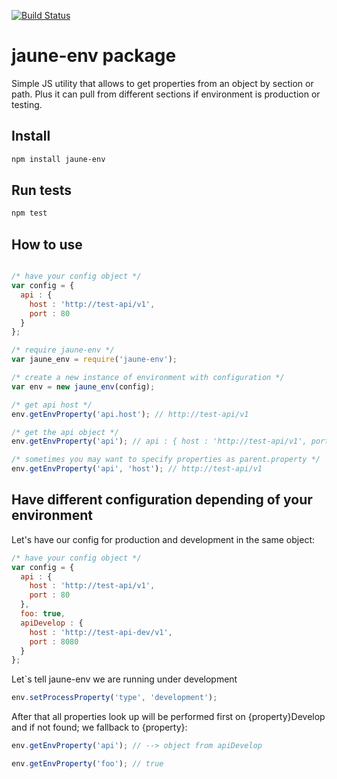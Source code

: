 [![Build Status](https://travis-ci.org/ajuste/jaune-env.svg?branch=master)](https://travis-ci.org/ajuste/koa-track)

# jaune-env package

Simple JS utility that allows to get properties from an object by section or path. Plus it can pull from different sections if environment is production or testing.

## Install

```sh
npm install jaune-env
```

## Run tests

```sh
npm test
```


## How to use

```js

/* have your config object */
var config = {
  api : {
    host : 'http://test-api/v1',
    port : 80
  }
};

/* require jaune-env */
var jaune_env = require('jaune-env');

/* create a new instance of environment with configuration */
var env = new jaune_env(config);

/* get api host */
env.getEnvProperty('api.host'); // http://test-api/v1

/* get the api object */
env.getEnvProperty('api'); // api : { host : 'http://test-api/v1', port : 80 }

/* sometimes you may want to specify properties as parent.property */
env.getEnvProperty('api', 'host'); // http://test-api/v1

```

## Have different configuration depending of your environment

Let's have our config for production and development in the same object:

```js
/* have your config object */
var config = {
  api : {
    host : 'http://test-api/v1',
    port : 80
  },
  foo: true,
  apiDevelop : {
    host : 'http://test-api-dev/v1',
    port : 8080
  }
};
```

Let`s tell jaune-env we are running under development

```js
env.setProcessProperty('type', 'development');
```

After that all properties look up will be performed first on {property}Develop and if not found; we fallback to {property}:

```js
env.getEnvProperty('api'); // --> object from apiDevelop

env.getEnvProperty('foo'); // true
```
